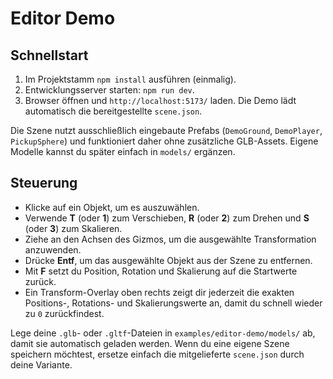 # Editor Demo

## Schnellstart

1. Im Projektstamm `npm install` ausführen (einmalig).
2. Entwicklungsserver starten: `npm run dev`.
3. Browser öffnen und `http://localhost:5173/` laden. Die Demo lädt automatisch die
   bereitgestellte `scene.json`.

Die Szene nutzt ausschließlich eingebaute Prefabs (`DemoGround`, `DemoPlayer`,
`PickupSphere`) und funktioniert daher ohne zusätzliche GLB-Assets. Eigene Modelle
kannst du später einfach in `models/` ergänzen.

## Steuerung

- Klicke auf ein Objekt, um es auszuwählen.
- Verwende **T** (oder **1**) zum Verschieben, **R** (oder **2**) zum Drehen und **S** (oder **3**) zum Skalieren.
- Ziehe an den Achsen des Gizmos, um die ausgewählte Transformation anzuwenden.
- Drücke **Entf**, um das ausgewählte Objekt aus der Szene zu entfernen.
- Mit **F** setzt du Position, Rotation und Skalierung auf die Startwerte zurück.
- Ein Transform-Overlay oben rechts zeigt dir jederzeit die exakten Positions-, Rotations- und Skalierungswerte an, damit du schnell wieder zu `0` zurückfindest.

Lege deine `.glb`- oder `.gltf`-Dateien in `examples/editor-demo/models/` ab, damit sie automatisch geladen werden. Wenn du eine eigene Szene speichern möchtest, ersetze einfach die mitgelieferte `scene.json` durch deine Variante.
